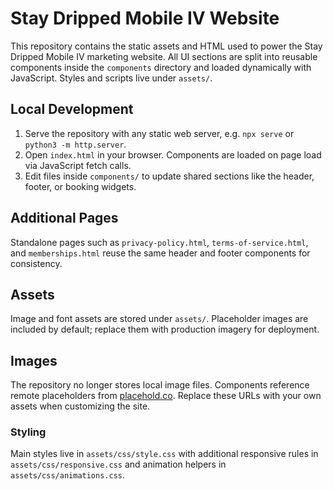 # Stay Dripped Mobile IV Website

This repository contains the static assets and HTML used to power the Stay Dripped Mobile IV marketing website. All UI sections are split into reusable components inside the `components` directory and loaded dynamically with JavaScript. Styles and scripts live under `assets/`.

## Local Development

1. Serve the repository with any static web server, e.g. `npx serve` or `python3 -m http.server`.
2. Open `index.html` in your browser. Components are loaded on page load via JavaScript fetch calls.
3. Edit files inside `components/` to update shared sections like the header, footer, or booking widgets.

## Additional Pages

Standalone pages such as `privacy-policy.html`, `terms-of-service.html`, and `memberships.html` reuse the same header and footer components for consistency.

## Assets

Image and font assets are stored under `assets/`. Placeholder images are included by default; replace them with production imagery for deployment.

## Images

The repository no longer stores local image files. Components reference remote placeholders from [placehold.co](https://placehold.co). Replace these URLs with your own assets when customizing the site.

### Styling

Main styles live in `assets/css/style.css` with additional responsive rules in
`assets/css/responsive.css` and animation helpers in `assets/css/animations.css`.
